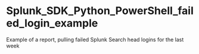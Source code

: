 # Splunk_SDK_Python_PowerShell_failed_login_example
Example of a report, pulling failed Splunk Search head logins for the last week
